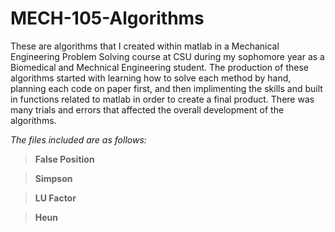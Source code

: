 # MECH-105-Algorithms
These are algorithms that I created within matlab in a Mechanical Engineering Problem Solving course at CSU during my sophomore year as a Biomedical and Mechnical Engineering student.
The production of these algorithms started with learning how to solve each method by hand, planning each code on paper first, and then implimenting the skills and built in functions related to matlab in order to create a final product. There was many trials and errors that affected the overall development of the algorithms.

*The files included are as follows:*
  >**False Position**
  
  >**Simpson**
  
  >**LU Factor**
  
  >**Heun**
